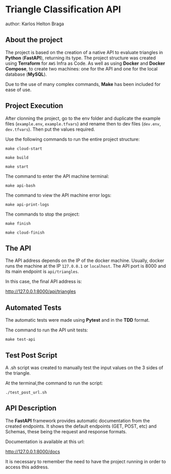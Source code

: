 # Triangle Classification API

author: Karlos Helton Braga


## About the project

The project is based on the creation of a native API to evaluate triangles in **Python** (**FastAPI**), returning its type. The project structure was created using **Terraform** for `AWS` Infra as Code. As well as using **Docker** and **Docker Compose**, to create two machines: one for the API and one for the local database (**MySQL**).

Due to the use of many complex commands, **Make** has been included for ease of use. 


## Project Execution

After clonning the project, go to the env folder and duplicate the example files (`example.env`, `example.tfvars`) and rename then to dev files (`dev.env`, `dev.tfvars`). Then put the values required.

Use the following commands to run the entire project structure:

```
make cloud-start
```

```
make build
```

```
make start
```

The command to enter the API machine terminal:

```
make api-bash
```

The command to view the API machine error logs:

```
make api-print-logs
```

The commands to stop the project:

```
make finish
```

```
make cloud-finish
```


## The API

The API address depends on the IP of the docker machine. Usually, docker runs the machine at the IP `127.0.0.1` or `localhost`. The API port is 8000 and its main endpoint is `api/triangles`.

In this case, the final API address is: 

http://127.0.0.1:8000/api/triangles


## Automated Tests

The automatic tests were made using **Pytest** and in the **TDD** format.

The command to run the API unit tests:

```
make test-api
```


## Test Post Script
A .sh script was created to manually test the input values on the 3 sides of the triangle.

At the terminal,the command to run the script:

```
./test_post_url.sh
```


## API Description

The **FastAPI** framework provides automatic documentation from the created endpoints. It shows the default endpoints (GET, POST, etc) and Schemas, these being the request and response formats.

Documentation is available at this url:

http://127.0.0.1:8000/docs

It is necessary to remember the need to have the project running in order to access this address.
